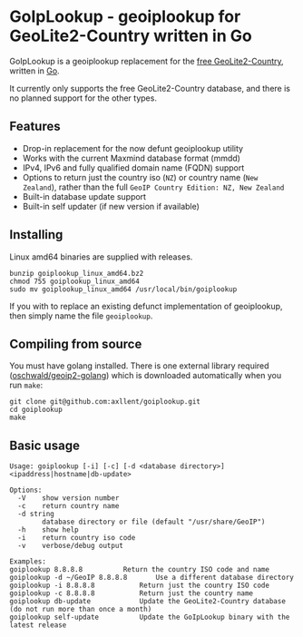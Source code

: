 # GoIpLookup - geoiplookup for GeoLite2-Country written in Go

GoIpLookup is a geoiplookup replacement for the [free GeoLite2-Country](https://dev.maxmind.com/geoip/geoip2/geolite2/),
written in [Go](https://golang.org/).

It currently only supports the free GeoLite2-Country database, and there is no planned support for the other types.


## Features

- Drop-in replacement for the now defunt geoiplookup utility
- Works with the current Maxmind database format (mmdd)
- IPv4, IPv6 and fully qualified domain name (FQDN) support
- Options to return just the country iso (`NZ`) or country name (`New Zealand`), rather than the full `GeoIP Country Edition: NZ, New Zealand`
- Built-in database update support
- Built-in self updater (if new version if available)


## Installing

Linux amd64 binaries are supplied with releases.

```
bunzip goiplookup_linux_amd64.bz2
chmod 755 goiplookup_linux_amd64
sudo mv goiplookup_linux_amd64 /usr/local/bin/goiplookup
```

If you with to replace an existing defunct implementation of geoiplookup, then simply name the file `geoiplookup`.


## Compiling from source

You must have golang installed. There is one external library required ([oschwald/geoip2-golang](github.com/oschwald/geoip2-golang)) which is downloaded automatically when you run `make`:

```
git clone git@github.com:axllent/goiplookup.git
cd goiplookup
make
```

## Basic usage
```
Usage: goiplookup [-i] [-c] [-d <database directory>] <ipaddress|hostname|db-update>

Options:
  -V	show version number
  -c	return country name
  -d string
    	database directory or file (default "/usr/share/GeoIP")
  -h	show help
  -i	return country iso code
  -v	verbose/debug output

Examples:
goiplookup 8.8.8.8			Return the country ISO code and name
goiplookup -d ~/GeoIP 8.8.8.8		Use a different database directory
goiplookup -i 8.8.8.8			Return just the country ISO code
goiplookup -c 8.8.8.8			Return just the country name
goiplookup db-update			Update the GeoLite2-Country database (do not run more than once a month)
goiplookup self-update			Update the GoIpLookup binary with the latest release
```
